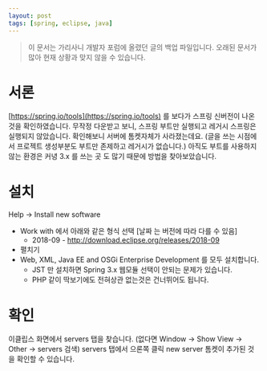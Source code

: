 ```yaml
---
layout: post
tags: [spring, eclipse, java]
---
```


> 이 문서는 가리사니 개발자 포럼에 올렸던 글의 백업 파일입니다.
오래된 문서가 많아 현재 상황과 맞지 않을 수 있습니다.


# 서론
[https://spring.io/tools](https://spring.io/tools) 를 보다가 스프링 신버전이 나온 것을 확인하였습니다.
무작정 다운받고 보니, 스프링 부트만 실행되고 레거시 스프링은 실행되지 않았습니다.
확인해보니 서버에 톰켓자체가 사라졌는데요.
(글을 쓰는 시점에서 프로젝트 생성부분도 부트만 존제하고 레거시가 없습니다.)
아직도 부트를 사용하지 않는 환경은 커녕 3.x 를 쓰는 곳 도 많기 때문에 방법을 찾아보았습니다.

# 설치
Help -> Install new software
- Work with 에서 아래와 같은 형식 선택 [날짜 는 버전에 따라 다를 수 있음]
	- 2018-09 - http://download.eclipse.org/releases/2018-09
- 펼치기
- Web, XML, Java EE and OSGi Enterprise Development 를 모두 설치합니다.
	- JST 만 설치하면 Spring 3.x 웹모듈 선택이 안되는 문제가 있습니다.
	- PHP 같이 딱보기에도 전혀상관 없는것은 건너뛰어도 됩니다.

# 확인
이클립스 화면에서 servers 탭을 찾습니다.
(없다면 Window -> Show View -> Other -> servers 검색)
servers 탭에서 으론쪽 클릭 new server
톰켓이 추가된 것 을 확인할 수 있습니다.